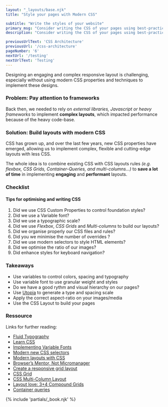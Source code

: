 ```yaml
---
layout: "_layouts/base.njk" 
title: "Style your pages with Modern CSS"

subtitle: "Write the styles of your website"
primary_msg: "Consider writing the CSS of your pages using best-practices and Modern CSS to implement robust and flexible layouts."
description: "Consider writing the CSS of your pages using best-practices and Modern CSS to implement robust and flexible layouts."

previousUrlText: 'CSS Architecture'
previousUrl: '/css-architecture'
pageNumber: '6'
nextUrl: '/testing'
nextUrlText: 'Testing'
---
```


Designing an engaging and complex responsive layout is challenging, especially without using modern CSS properties and techniques to implement these designs.

### Problem: Pay attention to frameworks

Back then, we needed to rely on _external libraries, Javascript or heavy frameworks_ to implement **complex layouts**, which impacted performance because of the heavy code-base.

### Solution: Build layouts with modern CSS

CSS has grown up, and over the last few years, new CSS properties have emerged, allowing us to implement complex, flexible and cutting-edge layouts with less CSS.

The whole idea is to combine existing CSS with CSS layouts rules _(e.g. flexbox, CSS Grids, Container-Queries, and multi-columns...)_ to **save a lot of time** in implementing **engaging** and **performant** layouts.

### Checklist

#### Tips for optimising and writing CSS

<ol class="[ special-list ][ special-list--checklist bg-white-color ]">
   <li>Did we use CSS Custom Properties to control foundation styles?</li>
   <li>Did we use a Variable font?</li>
   <li>Did we use a typographic scale?</li>
   <li>Did we use <em>Flexbox</em>, <em>CSS Grids</em> and <em>Multi-columns</em> to build our layouts?</li>
   <li>Did we organise properly our CSS files and rules?</li>
   <li>Did you we minimise the number of overrides ?</li>
   <li>Did we use modern selectors to style HTML elements?</li>
   <li>Did we optimise the ratio of our images?</li>
   <li>Did enhance styles for keyboard navigation?</li>
</ol>

### Takeaways

*   Use variables to control colors, spacing and typography
*   Use variable font to use granular weight and styles
*   Do we have a good rythm and visual hierarchy on our pages?
*   Use [Utopia](https://utopia.fyi/) to generate a type and spacing scale
*   Apply the correct aspect-ratio on your images/media
*   Use the CSS Layout to build your pages

<section class="[ resources ][ grid--4-5 grid ]" data-gap="gap">
<div class="[ resources__links ] [ flow ]">
<h3>Ressource</h3>

<p>Links for further reading:</p>
<ul class="[ content-list ][ content-list--links ]">
   <li><a href="https://www.youtube.com/watch?v=7X8R_KVB3uc
      ">Fluid Typography</a></li>
   <li><a href="https://web.dev/learn/css/" target="_blank">Learn CSS</a></li>
   <li><a href="https://variablefonts.io/implementing-variable-fonts/#gf-api" target="_blank">Implementing Variable Fonts</a></li>
   <li><a href="https://www.smashingmagazine.com/2021/04/guide-supported-modern-css-pseudo-class-selectors/" target="_blank">Modern new CSS selectors</a></li>
   <li><a href="https://web.dev/one-line-layouts/" target="_blank">Modern layouts with CSS</a></li>
   <li><a href="https://www.youtube.com/watch?v=5uhIiI9Ld5M&amp;ab_channel=Hey%21Presents" target="_blank">Browser’s Mentor, Not Micromanager</a></li>
   <li><a href="https://piccalil.li/tutorial/create-a-responsive-grid-layout-with-no-media-queries-using-css-grid/" target="_blank">Create a responsive grid layout</a></li>
   <li><a href="https://www.smashingmagazine.com/category/css-grid" target="_blank">CSS Grid</a></li>
   <li><a href="https://www.smashingmagazine.com/2019/01/css-multiple-column-layout-multicol/" target="_blank">CSS Multi-Column Layout</a></li>
   <li><a href="https://stuffandnonsense.co.uk/blog/how-a-3-4-compound-grid-can-improve-on-12-columns" target="_blank">Layout love: 3+4 Compound Grids</a></li>
   <li><a href="https://12daysofweb.dev/2021/container-queries/" target="_blank">Container queries</a></li>
</ul>
</div>
   {% include 'partials/_book.njk' %}
</section>